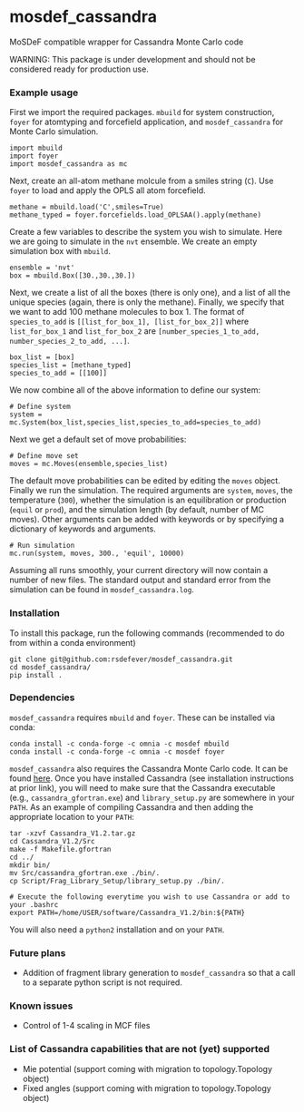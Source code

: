 # mosdef_cassandra
MoSDeF compatible wrapper for Cassandra Monte Carlo code

WARNING: This package is under development and should not be considered ready for production use.

### Example usage

First we import the required packages. `mbuild` for system construction, `foyer` for atomtyping
and forcefield application, and `mosdef_cassandra` for Monte Carlo simulation.

    import mbuild
    import foyer
    import mosdef_cassandra as mc

Next, create an all-atom methane molcule from a smiles string (`C`). Use `foyer` to
load and apply the OPLS all atom forcefield.

    methane = mbuild.load('C',smiles=True)
    methane_typed = foyer.forcefields.load_OPLSAA().apply(methane)

Create a few variables to describe the system you wish to simulate. Here we are
going to simulate in the `nvt` ensemble. We create an empty simulation box with
`mbuild`.

    ensemble = 'nvt'
    box = mbuild.Box([30.,30.,30.])

Next, we create a list of all the boxes (there is only one), and a list of all
the unique species (again, there is only the methane). Finally, we specify that
we want to add 100 methane molecules to box 1. The format of `species_to_add`
is `[[list_for_box_1], [list_for_box_2]]` where `list_for_box_1` and `list_for_box_2`
are `[number_species_1_to_add, number_species_2_to_add, ...]`.

    box_list = [box]
    species_list = [methane_typed]
    species_to_add = [[100]]

We now combine all of the above information to define our system:

    # Define system
    system = mc.System(box_list,species_list,species_to_add=species_to_add)

Next we get a default set of move probabilities:

    # Define move set
    moves = mc.Moves(ensemble,species_list)

The default move probabilities can be edited by editing the `moves` object. Finally
we run the simulation. The required arguments are `system`, `moves`, the temperature
(`300`), whether the simulation is an equilibration or production (`equil` or `prod`),
and the simulation length (by default, number of MC moves). Other arguments can be
added with keywords or by specifying a dictionary of keywords and arguments.

    # Run simulation
    mc.run(system, moves, 300., 'equil', 10000)

Assuming all runs smoothly, your current directory will now contain a number of
new files. The standard output and standard error from the simulation can be found
in `mosdef_cassandra.log`.

### Installation

To install this package, run the following commands (recommended to do from within a conda environment)

    git clone git@github.com:rsdefever/mosdef_cassandra.git
    cd mosdef_cassandra/
    pip install .

### Dependencies

`mosdef_cassandra` requires `mbuild` and `foyer`. These can be installed via conda:

    conda install -c conda-forge -c omnia -c mosdef mbuild
    conda install -c conda-forge -c omnia -c mosdef foyer

`mosdef_cassandra` also requires the Cassandra Monte Carlo code.
It can be found [here](https://cassandra.nd.edu/). Once you have installed
Cassandra (see installation instructions at prior link), you will need to
make sure that the Cassandra executable (e.g., `cassandra_gfortran.exe`)
and `library_setup.py` are somewhere in your `PATH`. As an example of
compiling Cassandra and then adding the appropriate location to your `PATH`:

    tar -xzvf Cassandra_V1.2.tar.gz
    cd Cassandra_V1.2/Src
    make -f Makefile.gfortran
    cd ../
    mkdir bin/
    mv Src/cassandra_gfortran.exe ./bin/.
    cp Script/Frag_Library_Setup/library_setup.py ./bin/.

    # Execute the following everytime you wish to use Cassandra or add to your .bashrc
    export PATH=/home/USER/software/Cassandra_V1.2/bin:${PATH}

You will also need a `python2` installation and on your `PATH`.

### Future plans
* Addition of fragment library generation to `mosdef_cassandra` so that a call
to a separate python script is not required.

### Known issues
* Control of 1-4 scaling in MCF files

### List of Cassandra capabilities that are not (yet) supported
* Mie potential (support coming with migration to topology.Topology object)
* Fixed angles (support coming with migration to topology.Topology object)

